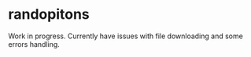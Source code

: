 # randopitons
Work in progress.
Currently have issues with file downloading and some errors handling.
